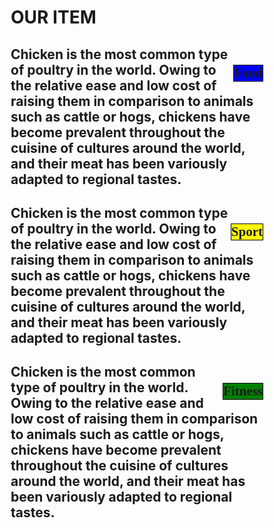 <!DOCTYPE html>
<html>
<head>
<meta charset="utf-8">
<meta name="viewport" content="width-device-width" inital-scale=1>
<title> module2 assisgnment</title>
<link rel="stylesheet" type="text/css" href="style.css ">
<style>
*{
  box-sizing:border-box;
}

h1{
text-align: center;
text-decoration:underline
font-family:cursive;

}
#h11,#h12,#h13{
  float:right;
   font-family:cursive;
   border:1px solid black;
  }
  #h11{
    background-color: blue;
  }
  #h12{
    background-color: yellow;
  }
  #h13{
    background-color: green;
  }
  @media (min-width:992px) {
	.row{
    float:left;
		width:100%;

	}
	.col-lg-4,	.col-lg-4,	.col-lg-4{
		box-sizing:border-box;
		float:left;
		margin-left:2%;
		margin-right:2%;
		margin-top:5%;
		border:1px solid black;
		width:29.33%;
		height:50%;
		overflow:auto;
		background-color:#74992e;

	}
	h2{
		float:right;
		border:1px solid black;
		margin-top:0px;
		margin-right:0px;
		font-family:arial,;

	}
	.para{
		margin-top:10px;
		font-family:arial;
    color:#FBA8FF;
	}
}


@media (min-width: 768px) and (max-width: 991px) {
	.col-smm-6,	.col-lg-6,.col-smm-12{
    float:left;
		border:1px solid black;
	}
	.row{
		width:100%;
	}
	.col-smm-6{


		margin-left:2%;
		margin-right:2%;
		margin-top:5%;
		width:49%;
		height:50%;
		overflow:auto;
		background-color: #74992e;

	}
	h2{
		float:right;
		border:1px solid black;
		margin-top:0px;
		margin-right:0px;
		font-family:arial, consolas;

	}
	.para{

		margin-top:10%;
		font-family:arial,consolas;
		margin-left:4%;
		margin-right:4%;
		margin-bottom:2%;
		color:#FBA8FF;
	}
	.col-smm-12{

    float:none;
		margin-left:2%;
		margin-right:2%;
		margin-top:5%;
		width:100%;
		height:50%;
		overflow:auto;
		background-color: #74992e;

	}
}



@media (max-width:767px) {
	.row{
		width:100%;
    float:none;

	}
	.row>div{
		box-sizing:border-box;
		float:left;
		margin-left:2%;
		margin-right:2%;
		margin-top:5%;
		border:1px solid black;
		width:96%;
		height:50%;
		overflow:auto;
		background-color: #74992e;

	}
	h2{
		float:right;
		border:1px solid black;
		margin-top:0px;
		margin-right:0px;
		font-family:arial, consolas;

	}
	.para{
		margin-top:10%;
		font-family:arial,consolas;
		margin-left:4%;
		margin-right:4%;
		margin-bottom:2%;
		color:#FBA8FF;
	}
}

  }

</style>
</head>
<body>
  <h1>OUR ITEM </h1>
  <div class="row">
    <div class="col-lg-4" class="col-smm-6" class="col-smm-12">
      <h2 id="h11">Food<h2>
        <p class="food">Chicken is the most common type of poultry in the world.
              Owing to the relative ease and low cost of raising them in comparison
              to animals such as cattle or hogs, chickens have become prevalent
              throughout the cuisine of cultures around the world, and their meat
              has been  variously adapted to regional tastes.</p>
      </div>
      <div class="col-lg-4" class="col-smm-6" class="col-smm-12">
        <h2 id="h12">Sport<h2>
          <p class="food">Chicken is the most common type of poultry in the world.
                Owing to the relative ease and low cost of raising them in comparison
                to animals such as cattle or hogs, chickens have become prevalent
                throughout the cuisine of cultures around the world, and their meat
                has been  variously adapted to regional tastes.</p>
        </div>
        <div class="col-lg-4" class="col-smm-12" class="col-smm-12">
          <h2 id="h13">Fitness<h2>
            <p class="food">Chicken is the most common type of poultry in the world.
                  Owing to the relative ease and low cost of raising them in comparison
                  to animals such as cattle or hogs, chickens have become prevalent
                  throughout the cuisine of cultures around the world, and their meat
                  has been  variously adapted to regional tastes.</p>
        </div>
        </div>
        </body>
        </html>

